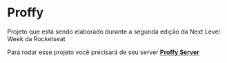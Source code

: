 <h1> Proffy </h1>

<p> Projeto que está sendo elaborado durante a segunda edição da Next Level Week da Rocketseat <p/>
<p> Para rodar esse projeto você precisará de seu server <a href="https://github.com/DAlSantana/ProffyServer"> <strong> Proffy Server </strong> <a/> <p/>

